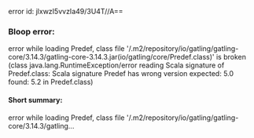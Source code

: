 error id: jlxwzI5vvzIa49/3U4T//A==
### Bloop error:

error while loading Predef, class file '<HOME>/.m2/repository/io/gatling/gatling-core/3.14.3/gatling-core-3.14.3.jar(io/gatling/core/Predef.class)' is broken
(class java.lang.RuntimeException/error reading Scala signature of Predef.class: Scala signature Predef has wrong version
 expected: 5.0
 found: 5.2 in Predef.class)
#### Short summary: 

error while loading Predef, class file '<HOME>/.m2/repository/io/gatling/gatling-core/3.14.3/gatling...